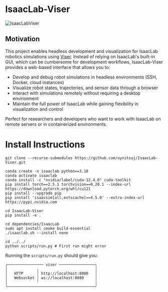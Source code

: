 # IsaacLab-Viser

![IsaacLabViser](media/IsaacLabViser.gif)

## Motivation

This project enables headless development and visualization for IsaacLab robotics simulations using [Viser](https://viser.studio/). Instead of relying on IsaacLab's built-in GUI, which can be cumbersome for development workflows, IsaacLab-Viser provides a web-based interface that allows you to:

- Develop and debug robot simulations in headless environments (SSH, Docker, cloud instances)
- Visualize robot states, trajectories, and sensor data through a browser
- Interact with simulations remotely without requiring a desktop environment
- Maintain the full power of IsaacLab while gaining flexibility in visualization and control

Perfect for researchers and developers who want to work with IsaacLab on remote servers or in containerized environments.

# Install Instructions
```
git clone --recurse-submodules https://github.com/uynitsuj/IsaacLab-Viser.git

conda create -n isaaclab python==3.10
conda activate isaaclab
conda install -c "nvidia/label/cuda-12.4.0" cuda-toolkit
pip install torch==2.5.1 torchvision==0.20.1 --index-url https://download.pytorch.org/whl/cu121
pip install --upgrade pip
pip install 'isaacsim[all,extscache]==4.5.0' --extra-index-url https://pypi.nvidia.com

cd IsaacLab-Viser
pip install -e .

cd dependencies/IsaacLab
sudo apt install cmake build-essential
./isaaclab.sh --install none

cd ../../
python scripts/run.py # First run might error

```

Running the `scripts/run.py` should give you:

```
╭──────────────── viser ────────────────╮
│             ╷                         │
│   HTTP      │ http://localhost:8080   │
│   Websocket │ ws://localhost:8080     │
│             ╵                         │
╰───────────────────────────────────────╯

```
